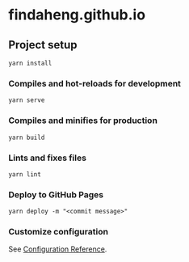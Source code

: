 # findaheng.github.io

## Project setup

```
yarn install
```

### Compiles and hot-reloads for development

```
yarn serve
```

### Compiles and minifies for production

```
yarn build
```

### Lints and fixes files

```
yarn lint
```

### Deploy to GitHub Pages

```
yarn deploy -m "<commit message>"
```

### Customize configuration

See [Configuration Reference](https://cli.vuejs.org/config/).
